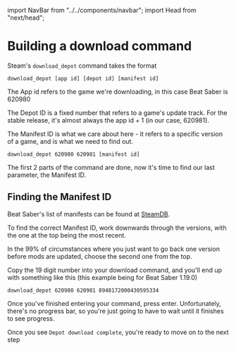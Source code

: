 import NavBar from "../../components/navbar";
import Head from "next/head";

<Head>
  <title>Downgrade step 3 - Building a download command</title>
</Head>

# Building a download command

Steam's `download_depot` command takes the format

```
download_depot [app id] [depot id] [manifest id]
```

The App id refers to the game we're downloading, in this case Beat Saber is 620980

The Depot ID is a fixed number that refers to a game's update track. For the stable release, it's almost always the app id + 1 (in our case, 620981).

The Manifest ID is what we care about here - it refers to a specific version of a game, and is what we need to find out.

```
download_depot 620980 620981 [manifest id]
```

The first 2 parts of the command are done, now it's time to find our last parameter, the Manifest ID.

## Finding the Manifest ID

Beat Saber's list of manifests can be found at [SteamDB](https://steamdb.info/depot/620981/history/).

To find the correct Manifest ID, work downwards through the versions, with the one at the top being the most recent.

In the 99% of circumstances where you just want to go back one version before mods are updated, choose the second one from the top.

Copy the 19 digit number into your download command, and you'll end up with something like this (this example being for Beat Saber 1.19.0)

```
download_depot 620980 620981 8948172000430595334
```

Once you've finished entering your command, press enter. Unfortunately, there's no progress bar, so you're just going to have to wait until it finishes to see progress.

Once you see `Depot download complete`, you're ready to move on to the next step
